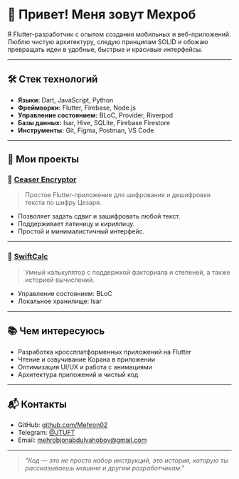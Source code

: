 # 👋 Привет! Меня зовут Мехроб

Я Flutter-разработчик с опытом создания мобильных и веб-приложений. Люблю чистую архитектуру, следую принципам SOLID и обожаю превращать идеи в удобные, быстрые и красивые интерфейсы.

---

## 🛠️ Стек технологий

- **Языки:** Dart, JavaScript, Python
- **Фреймворки:** Flutter, Firebase, Node.js
- **Управление состоянием:** BLoC, Provider, Riverpod
- **Базы данных:** Isar, Hive, SQLite, Firebase Firestore
- **Инструменты:** Git, Figma, Postman, VS Code

---

## 📱 Мои проекты

### 🔐 [Ceaser Encryptor](https://github.com/username/ceaser-encryptor)
> Простое Flutter-приложение для шифрования и дешифровки текста по шифру Цезаря.

- Позволяет задать сдвиг и зашифровать любой текст.
- Поддерживает латиницу и кириллицу.
- Простой и минималистичный интерфейс.

---

### 🧮 [SwiftCalc](https://github.com/Mehrob02/FlutterCalculatorWithIsar)
> Умный калькулятор с поддержкой факториала и степеней, а также историей вычислений.

- Управление состоянием: BLoC
- Локальное хранилище: Isar

---


## 📚 Чем интересуюсь

- Разработка кроссплатформенных приложений на Flutter
- Чтение и озвучивание Корана в приложении
- Оптимизация UI/UX и работа с анимациями
- Архитектура приложений и чистый код

---

## 📬 Контакты

- GitHub: [github.com/Mehron02](https://github.com/username)
- Telegram: [@JTUFT](https://t.me/yourusername)
- Email: mehrobjonabdulvahobov@gmail.com

---

> _"Код — это не просто набор инструкций, это история, которую ты рассказываешь машине и другим разработчикам."_


